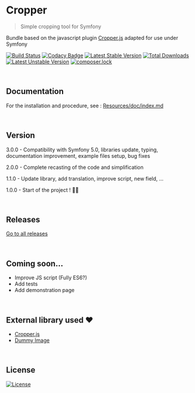 Cropper
=======

> Simple cropping tool for Symfony

Bundle based on the javascript plugin [Cropper.js](https://github.com/fengyuanchen/cropperjs) adapted for use under Symfony

[![Build Status](https://travis-ci.org/breithbarbot/cropper-bundle.svg?branch=master)](https://travis-ci.org/breithbarbot/cropper-bundle)
[![Codacy Badge](https://api.codacy.com/project/badge/Grade/c727fa2d04904f27b4954d96eee7d51e)](https://www.codacy.com/manual/breithbarbot/cropper-bundle)
[![Latest Stable Version](https://poser.pugx.org/breithbarbot/cropper-bundle/v/stable)](https://packagist.org/packages/breithbarbot/cropper-bundle)
[![Total Downloads](https://poser.pugx.org/breithbarbot/cropper-bundle/downloads)](https://packagist.org/packages/breithbarbot/cropper-bundle)
[![Latest Unstable Version](https://poser.pugx.org/breithbarbot/cropper-bundle/v/unstable)](https://packagist.org/packages/breithbarbot/cropper-bundle)
[![composer.lock](https://poser.pugx.org/breithbarbot/cropper-bundle/composerlock)](https://packagist.org/packages/breithbarbot/cropper-bundle)

<br>

## Documentation

For the installation and procedure, see : [Resources/doc/index.md](Resources/doc/index.md)

<br>

## Version

3.0.0 - Compatibility with Symfony 5.0, libraries update, typing, documentation improvement, example files setup, bug fixes

2.0.0 - Complete recasting of the code and simplification

1.1.0 - Update library, add translation, improve script, new field, ...

1.0.0 - Start of the project ! 🎉🎊

<br>

## Releases

[Go to all releases](https://github.com/breithbarbot/cropper/releases)

<br>

## Coming soon...

* Improve JS script (Fully ES6?)
* Add tests
* Add demonstration page

<br>

## External library used ❤️

- [Cropper.js](https://github.com/fengyuanchen/cropperjs)
- [Dummy Image](https://github.com/shaneriley/dummy_image)


<br>

## License

[![License](https://poser.pugx.org/breithbarbot/cropper-bundle/license)](https://github.com/breithbarbot/cropper-bundle/blob/master/LICENSE)
